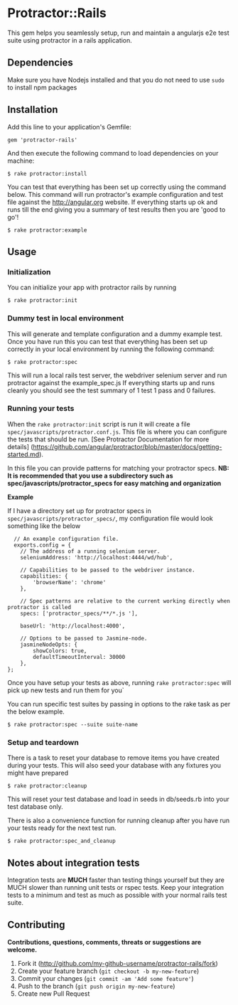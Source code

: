 # Protractor::Rails

This gem helps you seamlessly setup, run and maintain a angularjs e2e test suite using protractor in a rails application.

## Dependencies

Make sure you have Nodejs installed and that you do not need to use `sudo` to install npm packages

## Installation

Add this line to your application's Gemfile:

    gem 'protractor-rails'

And then execute the following command to load dependencies on your machine:

    $ rake protractor:install


You can test that everything has been set up correctly using the command below.
This command will run protractor's example configuration and test file against the
http://angular.org website. If everything starts up ok and runs till the end giving you
a summary of test results then you are 'good to go'!

    $ rake protractor:example

## Usage

### Initialization

You can initialize your app with protractor rails by running

    $ rake protractor:init

### Dummy test in local environment

This will generate and template configuration and a dummy example test. Once you have run this you can test that
everything has been set up correctly in your local environment by running the following command:

    $ rake protractor:spec

This will run a local rails test server, the webdriver selenium server and run protractor against the example_spec.js
If everything starts up and runs cleanly you should see the test summary of 1 test 1 pass and 0 failures.

### Running your tests

When the `rake protractor:init` script is run it will create a file `spec/javascripts/protractor.conf.js`. This file is where you
can configure the tests that should be run. [See Protractor Documentation for more details] (https://github.com/angular/protractor/blob/master/docs/getting-started.md).

In this file you can provide patterns for matching your protractor specs. **NB: It is recommended that you use a subdirectory such as spec/javascripts/protractor_specs for easy matching and organization**

**Example**

If I have a directory set up for protractor specs in `spec/javascripts/protractor_specs/`, my configuration file would look something like the below

```
  // An example configuration file.
  exports.config = {
    // The address of a running selenium server.
    seleniumAddress: 'http://localhost:4444/wd/hub',

    // Capabilities to be passed to the webdriver instance.
    capabilities: {
        'browserName': 'chrome'
    },

    // Spec patterns are relative to the current working directly when protractor is called
    specs: ['protractor_specs/**/*.js '],

    baseUrl: 'http://localhost:4000',

    // Options to be passed to Jasmine-node.
    jasmineNodeOpts: {
        showColors: true,
        defaultTimeoutInterval: 30000
    },
};

```

Once you have setup your tests as above, running `rake protractor:spec` will pick up new tests and run them for you`

You can run specific test suites by passing in options to the rake task as per the below example.

    $ rake protractor:spec --suite suite-name

### Setup and teardown

There is a task to reset your database to remove items you have created during your tests. This will also seed your database with any fixtures you might have prepared

    $ rake protractor:cleanup

This will reset your test database and load in seeds in db/seeds.rb into your test database only.

There is also a convenience function for running cleanup after you have run your tests ready for the next test run.

    $ rake protractor:spec_and_cleanup

## Notes about integration tests

Integration tests are **MUCH** faster than testing things yourself but they are MUCH slower than running unit tests or
rspec tests. Keep your integration tests to a minimum and test as much as possible with your normal rails test suite.


## Contributing

**Contributions, questions, comments, threats or suggestions are welcome.**

1. Fork it (http://github.com/my-github-username/protractor-rails/fork)
2. Create your feature branch (`git checkout -b my-new-feature`)
3. Commit your changes (`git commit -am 'Add some feature'`)
4. Push to the branch (`git push origin my-new-feature`)
5. Create new Pull Request
